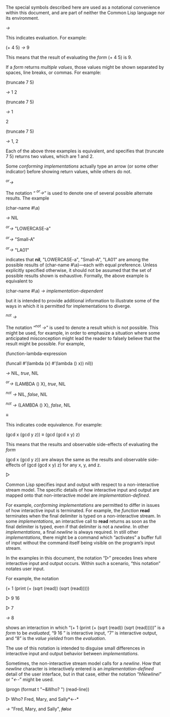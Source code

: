  



The special symbols described here are used as a notational convenience within this document, and are part of neither the Common Lisp language nor its environment. 



*→* 



This indicates evaluation. For example: 



(+ 4 5) *→* 9 



This means that the result of evaluating the *form* (+ 4 5) is 9. 



If a *form* returns *multiple values*, those values might be shown separated by spaces, line breaks, or commas. For example: 



(truncate 7 5) 



*→* 1 2 



(truncate 7 5) 



*→* 1 



2 



(truncate 7 5) 



*→* 1, 2 



Each of the above three examples is equivalent, and specifies that (truncate 7 5) returns two values, which are 1 and 2. 











Some *conforming implementations* actually type an arrow (or some other indicator) before showing return values, while others do not. 



<i><sup>or</sup>→</i> 



The notation “ <i><sup>or</sup>→</i>” is used to denote one of several possible alternate results. The example 



(char-name #\a) 



*→* NIL 



<i><sup>or</sup>→</i> "LOWERCASE-a" 



<i><sup>or</sup>→</i> "Small-A" 



<i><sup>or</sup>→</i> "LA01" 



indicates that **nil**, "LOWERCASE-a", "Small-A", "LA01" are among the possible results of (char-name #\a)—each with equal preference. Unless explicitly specified otherwise, it should not be assumed that the set of possible results shown is exhaustive. Formally, the above example is equivalent to 



(char-name #\a) *→ implementation-dependent* 



but it is intended to provide additional information to illustrate some of the ways in which it is permitted for implementations to diverge. 



<i><sup>not</sup> →</i> 



The notation “<i><sup>not</sup> →</i>” is used to denote a result which is not possible. This might be used, for example, in order to emphasize a situation where some anticipated misconception might lead the reader to falsely believe that the result might be possible. For example, 



(function-lambda-expression 



(funcall #’(lambda (x) #’(lambda () x)) nil)) 



*→* NIL, *true*, NIL 



<i><sup>or</sup>→</i> (LAMBDA () X), <i>true</i>, NIL 



<i><sup>not</sup> →</i> NIL, <i>false</i>, NIL 



<i><sup>not</sup> →</i> (LAMBDA () X), <i>false</i>, NIL 



*≡* 



This indicates code equivalence. For example: 



(gcd x (gcd y z)) *≡* (gcd (gcd x y) z) 



This means that the results and observable side-effects of evaluating the *form* 



(gcd x (gcd y z)) are always the same as the results and observable side-effects of (gcd (gcd x y) z) for any x, y, and z. 



▷  







Common Lisp specifies input and output with respect to a non-interactive stream model. The specific details of how interactive input and output are mapped onto that non-interactive model are *implementation-defined*. 



For example, *conforming implementations* are permitted to differ in issues of how interactive input is terminated. For example, the *function* **read** terminates when the final delimiter is typed on a non-interactive stream. In some *implementations*, an interactive call to **read** returns as soon as the final delimiter is typed, even if that delimiter is not a *newline*. In other *implementations*, a final *newline* is always required. In still other *implementations*, there might be a command which “activates” a buffer full of input without the command itself being visible on the program’s input stream. 



In the examples in this document, the notation “▷” precedes lines where interactive input and output occurs. Within such a scenario, “this notation” notates user input. 



For example, the notation 



(+ 1 (print (+ (sqrt (read)) (sqrt (read))))) 



▷ 9 16 



▷ 7 



*→* 8 



shows an interaction in which “(+ 1 (print (+ (sqrt (read)) (sqrt (read)))))” is a *form* to be *evaluated*, “9 16 ” is interactive input, “7” is interactive output, and “8” is the *value yielded* from the *evaluation*. 



The use of this notation is intended to disguise small differences in interactive input and output behavior between *implementations*. 



Sometimes, the non-interactive stream model calls for a *newline*. How that *newline* character is interactively entered is an *implementation-defined* detail of the user interface, but in that case, either the notation “*hNewlinei*” or “*←-*” might be used. 



(progn (format t "~&Who? ") (read-line)) 



▷ Who? Fred, Mary, and Sally*←-* 



*→* "Fred, Mary, and Sally", *~~fal~~se* 



